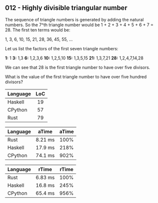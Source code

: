 012 - Highly divisible triangular number
----------------------------------------

The sequence of triangle numbers is generated by adding the natural numbers. So
the 7^th triangle number would be 1 + 2 + 3 + 4 + 5 + 6 + 7 = 28. The first ten
terms would be:

1, 3, 6, 10, 15, 21, 28, 36, 45, 55, ...

Let us list the factors of the first seven triangle numbers:

 **1:** 1
 **3:** 1,3
 **6:** 1,2,3,6
**10:** 1,2,5,10
**15:** 1,3,5,15
**21:** 1,3,7,21
**28:** 1,2,4,7,14,28

We can see that 28 is the first triangle number to have over five divisors.

What is the value of the first triangle number to have over five hundred
divisors?

Language | LoC
--- | :---:
Haskell | 19
CPython | 57
Rust | 79

Language | aTime | aTime
--- | :---: | :---:
Rust | 8.21 ms | 100%
Haskell | 17.9 ms | 218%
CPython | 74.1 ms | 902%

Language | rTime | rTime
--- | :---: | :---:
Rust | 6.83 ms | 100%
Haskell | 16.8 ms | 245%
CPython | 65.4 ms | 956%

